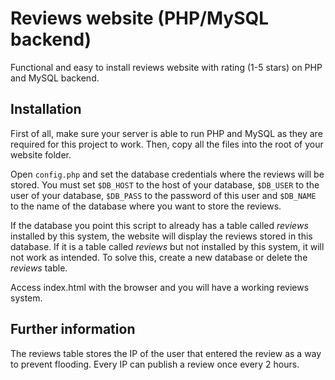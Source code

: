 # Reviews website (PHP/MySQL backend)
Functional and easy to install reviews website with rating (1-5 stars) on PHP and MySQL backend.

## Installation
First of all, make sure your server is able to run PHP and MySQL as they are required for this project to work. Then, copy all the files into the root of your website folder. 

Open `config.php` and set the database credentials where the reviews will be stored. You must set `$DB_HOST` to the host of your database, `$DB_USER` to the user of your database, `$DB_PASS` to the password of this user and `$DB_NAME` to the name of the database where you want to store the reviews. 

If the database you point this script to already has a table called _reviews_ installed by this system, the website will display the reviews stored in this database. If it is a table called _reviews_ but not installed by this system, it will not work as intended. To solve this, create a new database or delete the _reviews_ table.

Access index.html with the browser and you will have a working reviews system.

## Further information
The reviews table stores the IP of the user that entered the review as a way to prevent flooding. Every IP can publish a review once every 2 hours.
